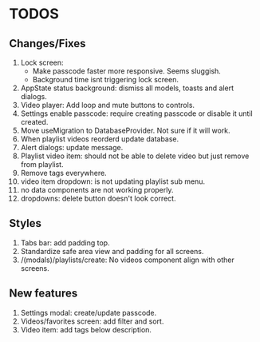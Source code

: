 # TODOS

## Changes/Fixes

1. Lock screen:
   - Make passcode faster more responsive. Seems sluggish.
   - Background time isnt triggering lock screen.
2. AppState status background: dismiss all models, toasts and alert dialogs.
3. Video player: Add loop and mute buttons to controls.
4. Settings enable passcode: require creating passcode or disable it until created.
5. Move useMigration to DatabaseProvider. Not sure if it will work.
6. When playlist videos reorderd update database.
7. Alert dialogs: update message.
8. Playlist video item: should not be able to delete video but just remove from playlist.
9. Remove tags everywhere.
10. video item dropdown: is not updating playlist sub menu.
11. no data components are not working properly.
12. dropdowns: delete button doesn't look correct.

## Styles

1. Tabs bar: add padding top.
2. Standardize safe area view and padding for all screens.
3. /(modals)/playlists/create: No videos component align with other screens.

## New features

1. Settings modal: create/update passcode.
2. Videos/favorites screen: add filter and sort.
3. Video item: add tags below description.
